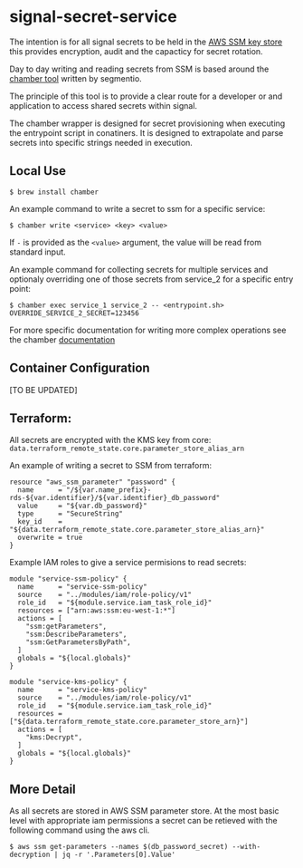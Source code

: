 # signal-secret-service

The intention is for all signal secrets to be held in the [AWS SSM key store](https://eu-west-1.console.aws.amazon.com/ec2/v2/home?region=eu-west-1#Parameters:sort=Name) this provides encryption, audit and the capacticy for secret rotation.

Day to day writing and reading secrets from SSM is based around the [chamber tool](https://github.com/segmentio/chamber) written by segmentio.

The principle of this tool is to provide a clear route for a developer or and application to access shared secrets within signal.

The chamber wrapper is designed for secret provisioning when executing the entrypoint script in conatiners. It is designed to extrapolate and parse secrets into specific strings needed in execution.

## Local Use

```
$ brew install chamber
```

An example command to write a secret to ssm for a specific service:
```
$ chamber write <service> <key> <value>
```

If `-` is provided as the `<value>` argument, the value will be read from standard
input.

An example command for collecting secrets for multiple services and optionaly overriding one of those secrets from service_2 for a specific entry point:

```
$ chamber exec service_1 service_2 -- <entrypoint.sh> OVERRIDE_SERVICE_2_SECRET=123456
```

For more specific documentation for writing more complex operations see the chamber [documentation](https://github.com/segmentio/chamber)

## Container Configuration

[TO BE UPDATED]

## Terraform:

All secrets are encrypted with the KMS key from core: `data.terraform_remote_state.core.parameter_store_alias_arn`

An example of writing a secret to SSM from terraform:

```
resource "aws_ssm_parameter" "password" {
  name      = "/${var.name_prefix}-rds-${var.identifier}/${var.identifier}_db_password"
  value     = "${var.db_password}"
  type      = "SecureString"
  key_id    = "${data.terraform_remote_state.core.parameter_store_alias_arn}"
  overwrite = true
}
```

Example IAM roles to give a service permisions to read secrets:

```
module "service-ssm-policy" {
  name      = "service-ssm-policy"
  source    = "../modules/iam/role-policy/v1"
  role_id   = "${module.service.iam_task_role_id}"
  resources = ["arn:aws:ssm:eu-west-1:*"]
  actions = [
    "ssm:getParameters",
    "ssm:DescribeParameters",
    "ssm:GetParametersByPath",
  ]
  globals = "${local.globals}"
}

module "service-kms-policy" {
  name      = "service-kms-policy"
  source    = "../modules/iam/role-policy/v1"
  role_id   = "${module.service.iam_task_role_id}"
  resources = ["${data.terraform_remote_state.core.parameter_store_arn}"]
  actions = [
    "kms:Decrypt",
  ]
  globals = "${local.globals}"
}
```
##  More Detail

As all secrets are stored in AWS SSM parameter store. At the most basic level with appropriate iam permissions a secret can be retieved with the following command using the aws cli.

```
$ aws ssm get-parameters --names $(db_password_secret) --with-decryption | jq -r '.Parameters[0].Value'
```
